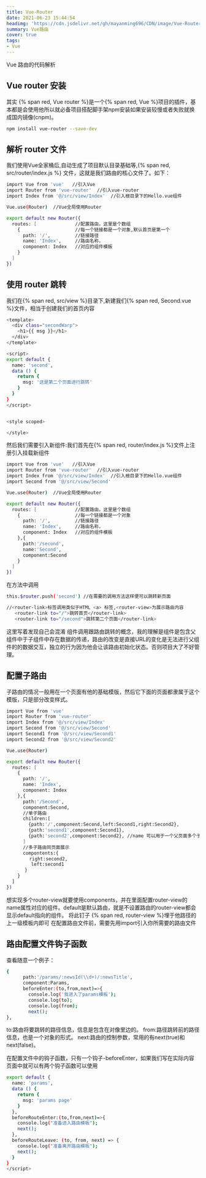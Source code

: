 ```yaml
---
title: Vue-Router
date: 2021-06-23 15:44:54
headimg: 'https://cdn.jsdelivr.net/gh/mayanming696/CDN/image/Vue-Router.png'
summary: Vue路由
cover: true
tags:
- Vue
---
```


Vue 路由的代码解析
<!-- more -->

## Vue router 安装

其实 {% span red, Vue router %}是一个{% span red, Vue %}项目的插件，基本都是会使用他所以就必备项目搭配脚手架npm安装如果安装较慢或者失败就换成国内镜像(cnpm)。

``` bash
npm install vue-router --save-dev
```

## 解析 router 文件

我们使用Vue全家桶后,自动生成了项目默认目录基础等,{% span red, src/router/index.js %} 文件，这就是我们路由的核心文件了。如下：


``` bash
import Vue from 'vue'   //引入Vue
import Router from 'vue-router'  //引入vue-router
import Index from '@/src/view/Index'  //引入根目录下的Hello.vue组件

Vue.use(Router)  //Vue全局使用Router

export default new Router({
  routes: [              //配置路由，这里是个数组
    {                    //每一个链接都是一个对象,默认首页是第一个
      path: '/',         //链接路径
      name: 'Index',     //路由名称，
      component: Index   //对应的组件模板
    }
  ]
})
```

## 使用 router 跳转

我们在{% span red, src/view %}目录下,新建我们{% span red, Second.vue %}文件，相当于创建我们的首页内容

``` bash
<template>
  <div class="secondWarp">
    <h1>{{ msg }}</h1>
  </div>
</template>

<script>
export default {
  name: 'second',
  data () {
    return {
      msg: '这是第二个页面进行跳转'
    }
  }
}
</script>


<style scoped>

</style>
``` 

然后我们需要引入新组件:我们首先在{% span red, router/index.js %}文件上注册引入挂载新组件

``` bash
import Vue from 'vue'   //引入Vue
import Router from 'vue-router'  //引入vue-router
import Index from '@/src/view/Index'  //引入根目录下的Hello.vue组件
import Second from '@/src/view/Second' 

Vue.use(Router)  //Vue全局使用Router

export default new Router({
  routes: [              //配置路由，这里是个数组
    {                    //每一个链接都是一个对象
      path: '/',         //链接路径
      name: 'Index',     //路由名称，
      component: Index   //对应的组件模板
    },{
      path:'/second',
      name:'Second',
      component:Second
    }
  ]
})
```

在方法中调用

``` bash
this.$router.push('second') //在需要的调用方法这样便可以跳转新页面

//<router-link>标签调用类似于HTML <a> 标签,<router-view>为展示路由内容
   <router-link to="/">跳转首页</router-link>
   <router-link to="/second">跳转第二个页面</router-link>
```

这里写着发现自己会混淆 组件调用跟路由跳转的概念，我的理解是组件是包含父组件中于子组件中存在数据的传递，路由的改变是直接URL的变化是无法进行父组件的的数据交互，独立的行为因为他会让该路由初始化状态。否则项目大了不好管理。

## 配置子路由

子路由的情况一般用在一个页面有他的基础模版，然后它下面的页面都隶属于这个模版，只是部分改变样式。

``` bash
import Vue from 'vue'   
import Router from 'vue-router'  
import Index from '@/src/view/Index'  
import Second from '@/src/view/Second' 
import Second1 from '@/src/view/Second1' 
import Second2 from '@/src/view/Second2' 

Vue.use(Router) 

export default new Router({
  routes: [             
    {                    
      path: '/',        
      name: 'Index',     
      component: Index   
    },{
      path:'/Second',
      component:Second,
      //单子路由
      children:[
        {path:'/',component:Second,left:Second1,right:Second2},
        {path:'second1',component:Second1},
        {path:'second2',component:Second2}, //name 可以用于一个父页面多个子页面的精准分配
      ]
      //多子路由同页面展示
      compontents:{
　　　　　right:second2,
         left:second1
　　　　}
    }
  ]
})
```

想实现多个router-view就要使用components，并在里面配置router-view的name属性对应的组件。default是默认路由，就是不设置路由的router-view都会显示default指向的组件。
将此钉子 {% span red, router-view %}埋于他路径的上一级模板内即可
在配置路由文件前，需要先用import引入你所需要的路由文件


## 路由配置文件钩子函数

查看随意一个例子：

``` bash
{
      path:'/params/:newsId(\\d+)/:newsTitle',
      component:Params,
      beforeEnter:(to,from,next)=>{
        console.log('我进入了params模板');
        console.log(to);
        console.log(from);
        next();
},
```

to:路由将要跳转的路径信息，信息是包含在对像里边的。
from:路径跳转前的路径信息，也是一个对象的形式。
next:路由的控制参数，常用的有next(true)和next(false)。

在配置文件中的钩子函数，只有一个钩子-beforeEnter，如果我们写在实际内容页面中就可以有两个钩子函数可以使用

``` bash
export default {
  name: 'params',
  data () {
    return {
      msg: 'params page'
    }
  },
  beforeRouteEnter:(to,from,next)=>{
    console.log("准备进入路由模板");
    next();
  },
  beforeRouteLeave: (to, from, next) => {
    console.log("准备离开路由模板");
    next();
  }
}
</script>
```
